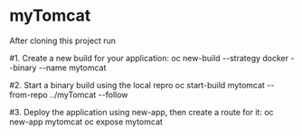 # myTomcat

After cloning this project run

#1. Create a new build for your application:
  oc new-build --strategy docker --binary  --name mytomcat
  
#2. Start a binary build using the local repro
  oc start-build mytomcat --from-repo ../myTomcat --follow
  
#3. Deploy the application using new-app, then create a route for it:
  oc new-app mytomcat
  oc expose mytomcat
